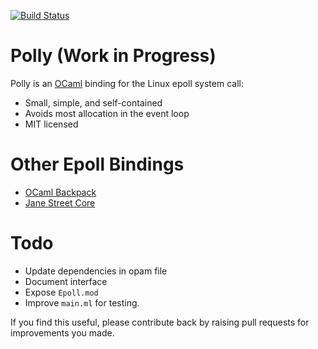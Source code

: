 
[![Build Status](https://travis-ci.org/lindig/polly.svg?branch=master)](https://travis-ci.org/lindig/polly)

# Polly (Work in Progress)

Polly is an [OCaml] binding for the Linux epoll system call:

* Small, simple, and self-contained
* Avoids most allocation in the event loop 
* MIT licensed

# Other Epoll Bindings

* [OCaml Backpack](https://github.com/jimenezrick/ocaml-backpack/)
* [Jane Street Core](https://github.com/janestreet/core)

# Todo

* Update dependencies in opam file
* Document interface
* Expose `Epoll.mod`
* Improve `main.ml` for testing.

If you find this useful, please contribute back by raising pull
requests for improvements you made.

[Travis]: https://www.travis-ci.org/
[OCaml]:  https://www.ocaml.org/
